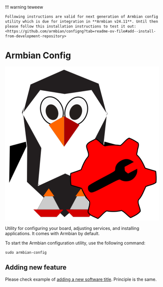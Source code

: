 !!! warning teweew

    Following instructions are valid for next generation of Armbian config utility which is due for integration in **Armbian v24.11**. Until then please follow this installation instructions to test it out:
    <https://github.com/armbian/configng?tab=readme-ov-file#add--install-from-development-repository>

# Armbian Config

<img src="https://raw.githubusercontent.com/armbian/configng/main/share/icons/hicolor/scalable/configng-tux.svg">

Utility for configuring your board, adjusting services, and installing applications. It comes with Armbian by default.

To start the Armbian configuration utility, use the following command:
~~~
sudo armbian-config
~~~

## Adding new feature

Please check example of [adding a new software title](/User-Guide_Armbian-Software/#adding-example). Principle is the same.
